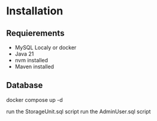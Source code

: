 # Installation

## Requierements

- MySQL Localy or docker
- Java 21
- nvm installed
- Maven installed

## Database

docker compose up -d

run the StorageUnit.sql script
run the AdminUser.sql script
